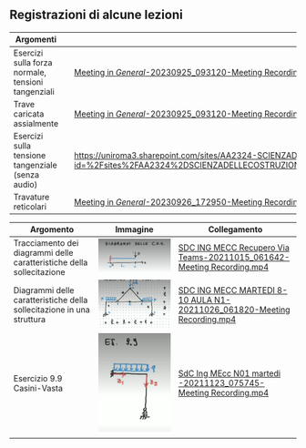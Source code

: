 ## Registrazioni di alcune lezioni

| Argomenti                                          |                                                              | Video                                                        |
| -------------------------------------------------- | ------------------------------------------------------------ | ------------------------------------------------------------ |
| Esercizi sulla forza normale, tensioni tangenziali | ![image-20230928084106696](./Videolezioni.assets/image-20230928084106696.png) | [Meeting in _General_-20230925_093120-Meeting Recording.mp4](https://uniroma3.sharepoint.com/:v:/s/AA2324-SCIENZADELLECOSTRUZIONI-20810131TOMASSETTI/Ec5mx7qM4TBDu4PbIdQDFJABPVJzQXXnA2mjjie-fZKpmA?e=0hLzPs&nav=eyJyZWZlcnJhbEluZm8iOnsicmVmZXJyYWxBcHAiOiJTdHJlYW1XZWJBcHAiLCJyZWZlcnJhbFZpZXciOiJTaGFyZURpYWxvZyIsInJlZmVycmFsQXBwUGxhdGZvcm0iOiJXZWIiLCJyZWZlcnJhbE1vZGUiOiJ2aWV3In0sInBsYXliYWNrT3B0aW9ucyI6eyJzdGFydFRpbWVJblNlY29uZHMiOjMuMTh9fQ%3D%3D) |
| Trave caricata assialmente                         | ![image-20230928084124728](./Videolezioni.assets/image-20230928084124728.png) | [Meeting in _General_-20230925_093120-Meeting Recording.mp4](https://uniroma3.sharepoint.com/:v:/s/AA2324-SCIENZADELLECOSTRUZIONI-20810131TOMASSETTI/Ec5mx7qM4TBDu4PbIdQDFJABPVJzQXXnA2mjjie-fZKpmA?e=Doupac&nav=eyJyZWZlcnJhbEluZm8iOnsicmVmZXJyYWxBcHAiOiJTdHJlYW1XZWJBcHAiLCJyZWZlcnJhbFZpZXciOiJTaGFyZURpYWxvZyIsInJlZmVycmFsQXBwUGxhdGZvcm0iOiJXZWIiLCJyZWZlcnJhbE1vZGUiOiJ2aWV3In0sInBsYXliYWNrT3B0aW9ucyI6eyJzdGFydFRpbWVJblNlY29uZHMiOjQzMy4xNn19) |
| Esercizi sulla tensione tangenziale (senza audio)  | ![image-20230928084536157](./Videolezioni.assets/image-20230928084536157.png) | https://uniroma3.sharepoint.com/sites/AA2324-SCIENZADELLECOSTRUZIONI-20810131TOMASSETTI/_layouts/15/stream.aspx?id=%2Fsites%2FAA2324%2DSCIENZADELLECOSTRUZIONI%2D20810131TOMASSETTI%2FDocumenti%20condivisi%2FGeneral%2FRecordings%2FSolo%20visualizzazione%2FMeeting%20in%20%5FGeneral%5F%2D20230926%5F081337%2DMeeting%20Recording%2Emp4 |
| Travature reticolari                               | ![image-20230928084457639](./Videolezioni.assets/image-20230928084457639.png) | [Meeting in _General_-20230926_172950-Meeting Recording.mp4](https://uniroma3.sharepoint.com/:v:/s/AA2324-SCIENZADELLECOSTRUZIONI-20801971TOMASSETTI/EU9vrWaH7wVGoYaEM8X3QO0BbrCtc--bV0KtDIsVCdQSZQ?e=9jgv9E&nav=eyJyZWZlcnJhbEluZm8iOnsicmVmZXJyYWxBcHAiOiJTdHJlYW1XZWJBcHAiLCJyZWZlcnJhbFZpZXciOiJTaGFyZURpYWxvZyIsInJlZmVycmFsQXBwUGxhdGZvcm0iOiJXZWIiLCJyZWZlcnJhbE1vZGUiOiJ2aWV3In0sInBsYXliYWNrT3B0aW9ucyI6eyJzdGFydFRpbWVJblNlY29uZHMiOjEwNS42OH19) |







| Argomento                                                    | Immagine                                                     | Collegamento                                                 |
| ------------------------------------------------------------ | ------------------------------------------------------------ | ------------------------------------------------------------ |
| Tracciamento dei diagrammi delle caratteristiche della sollecitazione | ![image-20230928085058758](./Videolezioni.assets/image-20230928085058758.png) | [SDC ING MECC Recupero Via Teams-20211015_061642-Meeting Recording.mp4](https://uniroma3.sharepoint.com/:v:/s/AA2122-SCIENZADELLECOSTRUZIONI-20801971TOMASSETTI/EQ2hu_BsNvxPi2C7VbAI5CwB9pkQLEC_tbMXoGiH0QAvXQ?e=5wUgjC&nav=eyJyZWZlcnJhbEluZm8iOnsicmVmZXJyYWxBcHAiOiJTdHJlYW1XZWJBcHAiLCJyZWZlcnJhbFZpZXciOiJTaGFyZURpYWxvZyIsInJlZmVycmFsQXBwUGxhdGZvcm0iOiJXZWIiLCJyZWZlcnJhbE1vZGUiOiJ2aWV3In0sInBsYXliYWNrT3B0aW9ucyI6eyJzdGFydFRpbWVJblNlY29uZHMiOjYwOS4yNH19) |
| Diagrammi delle caratteristiche della sollecitazione in una struttura | ![image-20230928080916658](./Videolezioni.assets/image-20230928080916658.png) | [SDC ING MECC MARTEDI 8-10 AULA N1-20211026_061820-Meeting Recording.mp4](https://uniroma3.sharepoint.com/:v:/s/AA2122-SCIENZADELLECOSTRUZIONI-20801971TOMASSETTI/Ea_w-RlrLRBBrHJMiv4UAj8BaSl0ZCDUnPbd29gePygo6w?e=FgEdg5&nav=eyJyZWZlcnJhbEluZm8iOnsicmVmZXJyYWxBcHAiOiJTdHJlYW1XZWJBcHAiLCJyZWZlcnJhbFZpZXciOiJTaGFyZURpYWxvZyIsInJlZmVycmFsQXBwUGxhdGZvcm0iOiJXZWIiLCJyZWZlcnJhbE1vZGUiOiJ2aWV3In0sInBsYXliYWNrT3B0aW9ucyI6eyJzdGFydFRpbWVJblNlY29uZHMiOjYuNTZ9fQ%3D%3D) |
| Esercizio 9.9 Casini-Vasta                                   | ![image-20230928083654315](./Videolezioni.assets/image-20230928083654315.png) | [SdC Ing MEcc N01 martedi -20211123_075745-Meeting Recording.mp4](https://uniroma3.sharepoint.com/:v:/s/AA2122-SCIENZADELLECOSTRUZIONI-20801971TOMASSETTI/ER1si0chfsJOvPhQ5peIA9gBMRaxo1R0W6-HWbChz8bMYw?e=anVIYm&nav=eyJyZWZlcnJhbEluZm8iOnsicmVmZXJyYWxBcHAiOiJTdHJlYW1XZWJBcHAiLCJyZWZlcnJhbFZpZXciOiJTaGFyZURpYWxvZyIsInJlZmVycmFsQXBwUGxhdGZvcm0iOiJXZWIiLCJyZWZlcnJhbE1vZGUiOiJ2aWV3In0sInBsYXliYWNrT3B0aW9ucyI6eyJzdGFydFRpbWVJblNlY29uZHMiOjk0LjY2fX0%3D) |
|                                                              |                                                              |                                                              |

